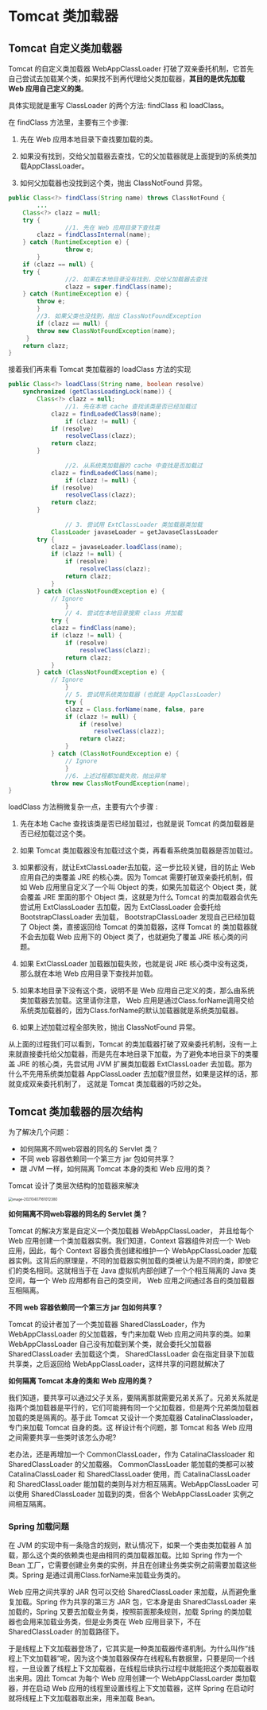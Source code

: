 # Tomcat 类加载器

## Tomcat 自定义类加载器

Tomcat 的自定义类加载器 WebAppClassLoader 打破了双亲委托机制，它首先自己尝试去加载某个类，如果找不到再代理给父类加载器，**其目的是优先加载 Web 应用自己定义的类**。

具体实现就是重写 ClassLoader 的两个方法: findClass 和 loadClass。

在 findClass 方法里，主要有三个步骤:

1. 先在 Web 应用本地目录下查找要加载的类。

2. 如果没有找到，交给父加载器去查找，它的父加载器就是上面提到的系统类加载AppClassLoader。

3. 如何父加载器也没找到这个类，抛出 ClassNotFound 异常。

```java
public Class<?> findClass(String name) throws ClassNotFound {
		...
    Class<?> clazz = null;
    try {
				//1. 先在 Web 应用目录下查找类
        clazz = findClassInternal(name);
    } catch (RuntimeException e) {
				throw e; 
		}
    if (clazz == null) {
    try {
				//2. 如果在本地目录没有找到，交给父加载器去查找
				clazz = super.findClass(name);
    } catch (RuntimeException e) {
        throw e;
		}
		//3. 如果父类也没找到，抛出 ClassNotFoundException
		if (clazz == null) {
        throw new ClassNotFoundException(name);
     }
    return clazz;
}
```



接着我们再来看 Tomcat 类加载器的 loadClass 方法的实现

```java
public Class<?> loadClass(String name, boolean resolve)
    synchronized (getClassLoadingLock(name)) {
        Class<?> clazz = null;
				//1. 先在本地 cache 查找该类是否已经加载过
  			clazz = findLoadedClass0(name);
				if (clazz != null) {
            if (resolve)
                resolveClass(clazz);
            return clazz;
        }
  
				//2. 从系统类加载器的 cache 中查找是否加载过 
  			clazz = findLoadedClass(name);
				if (clazz != null) {
            if (resolve)
                resolveClass(clazz);
            return clazz;
        }
  
				// 3. 尝试用 ExtClassLoader 类加载器类加载
  			ClassLoader javaseLoader = getJavaseClassLoader 
        try {
            clazz = javaseLoader.loadClass(name);
            if (clazz != null) {
                if (resolve)
                    resolveClass(clazz);
                return clazz;
            }
        } catch (ClassNotFoundException e) {
            // Ignore
				}
				// 4. 尝试在本地目录搜索 class 并加载 
  			try {
            clazz = findClass(name);
            if (clazz != null) {
                if (resolve)
                    resolveClass(clazz);
                return clazz;
            }
        } catch (ClassNotFoundException e) {
            // Ignore
				}
				// 5. 尝试用系统类加载器 (也就是 AppClassLoader) 
				try {
                clazz = Class.forName(name, false, pare
                if (clazz != null) {
                    if (resolve)
                        resolveClass(clazz);
                    return clazz;
                }
            } catch (ClassNotFoundException e) {
                // Ignore
				}
				//6. 上述过程都加载失败，抛出异常
   			throw new ClassNotFoundException(name);
}
```

loadClass 方法稍微复杂一点，主要有六个步骤 :

1. 先在本地 Cache 查找该类是否已经加载过，也就是说 Tomcat 的类加载器是否已经加载过这个类。

2. 如果 Tomcat 类加载器没有加载过这个类，再看看系统类加载器是否加载过。

3. 如果都没有，就让ExtClassLoader去加载，这一步比较关键，目的防止 Web 应用自己的类覆盖 JRE 的核心类。因为 Tomcat 需要打破双亲委托机制，假如 Web 应用里自定义了一个叫 Object 的类，如果先加载这个 Object 类，就会覆盖 JRE 里面的那个 Object 类，这就是为什么 Tomcat 的类加载器会优先尝试用 ExtClassLoader 去加载，因为 ExtClassLoader 会委托给 BootstrapClassLoader 去加载， BootstrapClassLoader 发现自己已经加载了 Object 类，直接返回给 Tomcat 的类加载器，这样 Tomcat 的 类加载器就不会去加载 Web 应用下的 Object 类了，也就避免了覆盖 JRE 核心类的问题。

4. 如果 ExtClassLoader 加载器加载失败，也就是说 JRE 核心类中没有这类，那么就在本地 Web 应用目录下查找并加载。

5. 如果本地目录下没有这个类，说明不是 Web 应用自己定义的类，那么由系统类加载器去加载。这里请你注意， Web 应用是通过Class.forName调用交给系统类加载器的，因为Class.forName的默认加载器就是系统类加载器。

6. 如果上述加载过程全部失败，抛出 ClassNotFound 异常。

从上面的过程我们可以看到，Tomcat 的类加载器打破了双亲委托机制，没有一上来就直接委托给父加载器，而是先在本地目录下加载，为了避免本地目录下的类覆盖 JRE 的核心类，先尝试用 JVM 扩展类加载器 ExtClassLoader 去加载。那为什么不先用系统类加载器 AppClassLoader 去加载?很显然，如果是这样的话，那就变成双亲委托机制了， 这就是 Tomcat 类加载器的巧妙之处。

## **Tomcat** 类加载器的层次结构

为了解决几个问题：

* 如何隔离不同web容器的同名的 Servlet 类？
* 不同 web 容器依赖同一个第三方 jar 包如何共享？
* 跟 JVM 一样，如何隔离 Tomcat 本身的类和 Web 应用的类？

Tomcat 设计了类层次结构的加载器来解决

<img src="/Users/guangzheng.li/Library/Application Support/typora-user-images/image-20210407161012380.png" alt="image-20210407161012380" style="zoom:50%;" />

**如何隔离不同web容器的同名的 Servlet 类？**

Tomcat 的解决方案是自定义一个类加载器 WebAppClassLoader， 并且给每个 Web 应用创建一个类加载器实例。我们知道，Context 容器组件对应一个 Web 应用，因此，每个 Context 容器负责创建和维护一个 WebAppClassLoader 加载器实例。这背后的原理是，不同的加载器实例加载的类被认为是不同的类，即使它们的类名相同。这就相当于在 Java 虚拟机内部创建了一个个相互隔离的 Java 类空间，每一个 Web 应用都有自己的类空间， Web 应用之间通过各自的类加载器互相隔离。

**不同 web 容器依赖同一个第三方 jar 包如何共享？**

Tomcat 的设计者加了一个类加载器 SharedClassLoader，作为 WebAppClassLoader 的父加载器，专门来加载 Web 应用之间共享的类。如果 WebAppClassLoader 自己没有加载到某个类，就会委托父加载器 SharedClassLoader 去加载这个类， SharedClassLoader 会在指定目录下加载共享类，之后返回给 WebAppClassLoader，这样共享的问题就解决了

**如何隔离 Tomcat 本身的类和 Web 应用的类？**

我们知道，要共享可以通过父子关系，要隔离那就需要兄弟关系了。兄弟关系就是指两个类加载器是平行的，它们可能拥有同一个父加载器，但是两个兄弟类加载器加载的类是隔离的。基于此 Tomcat 又设计一个类加载器 CatalinaClassloader，专门来加载 Tomcat 自身的类。这 样设计有个问题，那 Tomcat 和各 Web 应用之间需要共享一些类时该怎么办呢?

老办法，还是再增加一个 CommonClassLoader，作为 CatalinaClassloader 和 SharedClassLoader 的父加载器。 CommonClassLoader 能加载的类都可以被CatalinaClassLoader 和 SharedClassLoader 使用，而 CatalinaClassLoader 和 SharedClassLoader 能加载的类则与对方相互隔离。WebAppClassLoader 可以使用 SharedClassLoader 加载到的类，但各个 WebAppClassLoader 实例之间相互隔离。

### Spring 加载问题

在 JVM 的实现中有一条隐含的规则，默认情况下，如果一个类由类加载器 A 加载，那么这个类的依赖类也是由相同的类加载器加载。比如 Spring 作为一个 Bean 工厂，它需要创建业务类的实例，并且在创建业务类实例之前需要加载这些类。Spring 是通过调用Class.forName来加载业务类的。

Web 应用之间共享的 JAR 包可以交给 SharedClassLoader 来加载，从而避免重复加载。Spring 作为共享的第三方 JAR 包，它本身是由 SharedClassLoader 来加载的，Spring 又要去加载业务类，按照前面那条规则，加载 Spring 的类加载器也会用来加载业务类，但是业务类在 Web 应用目录下，不在 SharedClassLoader 的加载路径下。

于是线程上下文加载器登场了，它其实是一种类加载器传递机制。为什么叫作“线程上下文加载器”呢，因为这个类加载器保存在线程私有数据里，只要是同一个线程，一旦设置了线程上下文加载器，在线程后续执行过程中就能把这个类加载器取出来用。因此 Tomcat 为每个 Web 应用创建一个 WebAppClassLoarder 类加载器，并在启动 Web 应用的线程里设置线程上下文加载器，这样 Spring 在启动时就将线程上下文加载器取出来，用来加载 Bean。